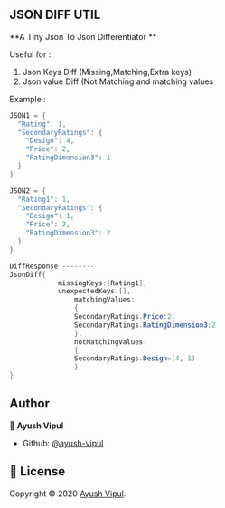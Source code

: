 ## JSON DIFF UTIL


**A Tiny Json To Json Differentiator **

Useful for :
  1. Json Keys Diff (Missing,Matching,Extra keys)
  2. Json value Diff (Not Matching and matching values

Example : 
```java
JSON1 = {
  "Rating": 1,
  "SecondaryRatings": {
    "Design": 4,
    "Price": 2,
    "RatingDimension3": 1
  }
}

JSON2 = {
  "Rating1": 1,
  "SecondaryRatings": {
    "Design": 1,
    "Price": 2,
    "RatingDimension3": 2
  }
}

DiffResponse --------
JsonDiff{
			missingKeys:[Rating1], 
			unexpectedKeys:[], 
				matchingValues:
                {
                SecondaryRatings.Price:2,
                SecondaryRatings.RatingDimension3:2
                },
				notMatchingValues:
                {
                SecondaryRatings.Design=(4, 1)
                }
}
```
## Author

👤 **Ayush Vipul**

- Github: [@ayush-vipul](https://github.com/ayush-vipul)
  
   
   
   






## 📝 License

Copyright © 2020 [Ayush Vipul](https://github.com/ayush-vipul).<br />

